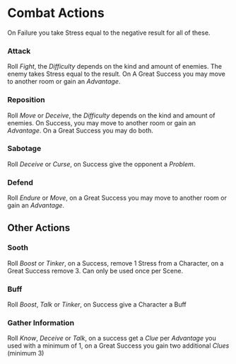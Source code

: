 # Combat Actions
On Failure you take Stress equal to the negative result for all of these.
### Attack
Roll _Fight_, the _Difficulty_ depends on the kind and amount of enemies. The enemy takes Stress equal to the result. On A Great Success you may move to another room or gain an _Advantage_.
### Reposition
Roll _Move_ or _Deceive_, the _Difficulty_ depends on the kind and amount of enemies. On Success, you may move to another room or gain an _Advantage_. On a Great Success you may do both.
### Sabotage
Roll _Deceive_ or _Curse_, on Success give the opponent a _Problem_.
### Defend
Roll _Endure_ or _Move_, on a Great Success you may move to another room or gain an _Advantage_.

## Other Actions
### Sooth
Roll _Boost_ or _Tinker_, on a Success, remove 1 Stress from a Character, on a Great Success remove 3.
Can only be used once per Scene.
### Buff
Roll _Boost_, _Talk_ or _Tinker_, on Success give a Character a Buff
### Gather Information
Roll _Know_, _Deceive_ or _Talk_, on a success get a _Clue_ per _Advantage_ you used with a minimum of 1, on a Great Success you gain two additional _Clues_ (minimum 3)
